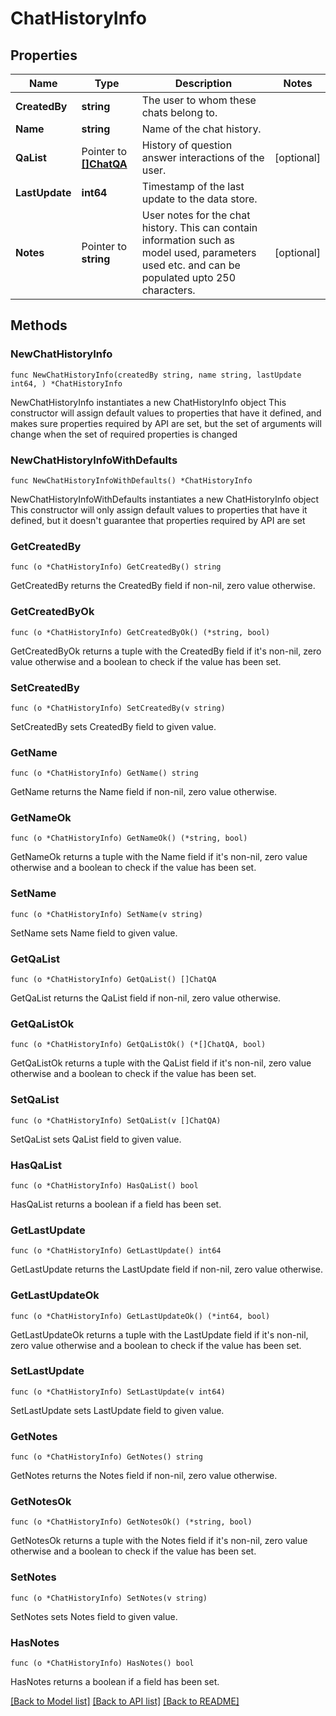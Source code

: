 # ChatHistoryInfo

## Properties

Name | Type | Description | Notes
------------ | ------------- | ------------- | -------------
**CreatedBy** | **string** | The user to whom these chats belong to. | 
**Name** | **string** | Name of the chat history. | 
**QaList** | Pointer to [**[]ChatQA**](ChatQA.md) | History of question answer interactions of the user. | [optional] 
**LastUpdate** | **int64** | Timestamp of the last update to the data store. | 
**Notes** | Pointer to **string** | User notes for the chat history. This can contain information such as model used, parameters used etc. and can be populated upto 250 characters. | [optional] 

## Methods

### NewChatHistoryInfo

`func NewChatHistoryInfo(createdBy string, name string, lastUpdate int64, ) *ChatHistoryInfo`

NewChatHistoryInfo instantiates a new ChatHistoryInfo object
This constructor will assign default values to properties that have it defined,
and makes sure properties required by API are set, but the set of arguments
will change when the set of required properties is changed

### NewChatHistoryInfoWithDefaults

`func NewChatHistoryInfoWithDefaults() *ChatHistoryInfo`

NewChatHistoryInfoWithDefaults instantiates a new ChatHistoryInfo object
This constructor will only assign default values to properties that have it defined,
but it doesn't guarantee that properties required by API are set

### GetCreatedBy

`func (o *ChatHistoryInfo) GetCreatedBy() string`

GetCreatedBy returns the CreatedBy field if non-nil, zero value otherwise.

### GetCreatedByOk

`func (o *ChatHistoryInfo) GetCreatedByOk() (*string, bool)`

GetCreatedByOk returns a tuple with the CreatedBy field if it's non-nil, zero value otherwise
and a boolean to check if the value has been set.

### SetCreatedBy

`func (o *ChatHistoryInfo) SetCreatedBy(v string)`

SetCreatedBy sets CreatedBy field to given value.


### GetName

`func (o *ChatHistoryInfo) GetName() string`

GetName returns the Name field if non-nil, zero value otherwise.

### GetNameOk

`func (o *ChatHistoryInfo) GetNameOk() (*string, bool)`

GetNameOk returns a tuple with the Name field if it's non-nil, zero value otherwise
and a boolean to check if the value has been set.

### SetName

`func (o *ChatHistoryInfo) SetName(v string)`

SetName sets Name field to given value.


### GetQaList

`func (o *ChatHistoryInfo) GetQaList() []ChatQA`

GetQaList returns the QaList field if non-nil, zero value otherwise.

### GetQaListOk

`func (o *ChatHistoryInfo) GetQaListOk() (*[]ChatQA, bool)`

GetQaListOk returns a tuple with the QaList field if it's non-nil, zero value otherwise
and a boolean to check if the value has been set.

### SetQaList

`func (o *ChatHistoryInfo) SetQaList(v []ChatQA)`

SetQaList sets QaList field to given value.

### HasQaList

`func (o *ChatHistoryInfo) HasQaList() bool`

HasQaList returns a boolean if a field has been set.

### GetLastUpdate

`func (o *ChatHistoryInfo) GetLastUpdate() int64`

GetLastUpdate returns the LastUpdate field if non-nil, zero value otherwise.

### GetLastUpdateOk

`func (o *ChatHistoryInfo) GetLastUpdateOk() (*int64, bool)`

GetLastUpdateOk returns a tuple with the LastUpdate field if it's non-nil, zero value otherwise
and a boolean to check if the value has been set.

### SetLastUpdate

`func (o *ChatHistoryInfo) SetLastUpdate(v int64)`

SetLastUpdate sets LastUpdate field to given value.


### GetNotes

`func (o *ChatHistoryInfo) GetNotes() string`

GetNotes returns the Notes field if non-nil, zero value otherwise.

### GetNotesOk

`func (o *ChatHistoryInfo) GetNotesOk() (*string, bool)`

GetNotesOk returns a tuple with the Notes field if it's non-nil, zero value otherwise
and a boolean to check if the value has been set.

### SetNotes

`func (o *ChatHistoryInfo) SetNotes(v string)`

SetNotes sets Notes field to given value.

### HasNotes

`func (o *ChatHistoryInfo) HasNotes() bool`

HasNotes returns a boolean if a field has been set.


[[Back to Model list]](../README.md#documentation-for-models) [[Back to API list]](../README.md#documentation-for-api-endpoints) [[Back to README]](../README.md)


